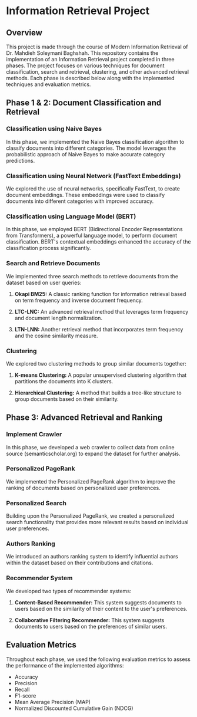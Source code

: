 # Information Retrieval Project

## Overview
This project is made through the course of Modern Information Retrieval of Dr. Mahdieh Soleymani Baghshah. 
This repository contains the implementation of an Information Retrieval project completed in three phases. The project focuses on various techniques for document classification, search and retrieval, clustering, and other advanced retrieval methods. Each phase is described below along with the implemented techniques and evaluation metrics.

## Phase 1 & 2: Document Classification and Retrieval

### Classification using Naive Bayes

In this phase, we implemented the Naive Bayes classification algorithm to classify documents into different categories. The model leverages the probabilistic approach of Naive Bayes to make accurate category predictions.

### Classification using Neural Network (FastText Embeddings)

We explored the use of neural networks, specifically FastText, to create document embeddings. These embeddings were used to classify documents into different categories with improved accuracy.

### Classification using Language Model (BERT)

In this phase, we employed BERT (Bidirectional Encoder Representations from Transformers), a powerful language model, to perform document classification. BERT's contextual embeddings enhanced the accuracy of the classification process significantly.

### Search and Retrieve Documents

We implemented three search methods to retrieve documents from the dataset based on user queries:

1. **Okapi BM25:** A classic ranking function for information retrieval based on term frequency and inverse document frequency.

2. **LTC-LNC:** An advanced retrieval method that leverages term frequency and document length normalization.

3. **LTN-LNN:** Another retrieval method that incorporates term frequency and the cosine similarity measure.

### Clustering

We explored two clustering methods to group similar documents together:

1. **K-means Clustering:** A popular unsupervised clustering algorithm that partitions the documents into K clusters.

2. **Hierarchical Clustering:** A method that builds a tree-like structure to group documents based on their similarity.

## Phase 3: Advanced Retrieval and Ranking

### Implement Crawler

In this phase, we developed a web crawler to collect data from online source (semanticscholar.org) to expand the dataset for further analysis.

### Personalized PageRank

We implemented the Personalized PageRank algorithm to improve the ranking of documents based on personalized user preferences.

### Personalized Search

Building upon the Personalized PageRank, we created a personalized search functionality that provides more relevant results based on individual user preferences.

### Authors Ranking

We introduced an authors ranking system to identify influential authors within the dataset based on their contributions and citations.

### Recommender System

We developed two types of recommender systems:

1. **Content-Based Recommender:** This system suggests documents to users based on the similarity of their content to the user's preferences.

2. **Collaborative Filtering Recommender:** This system suggests documents to users based on the preferences of similar users.

## Evaluation Metrics

Throughout each phase, we used the following evaluation metrics to assess the performance of the implemented algorithms:

- Accuracy
- Precision
- Recall
- F1-score
- Mean Average Precision (MAP)
- Normalized Discounted Cumulative Gain (NDCG)
